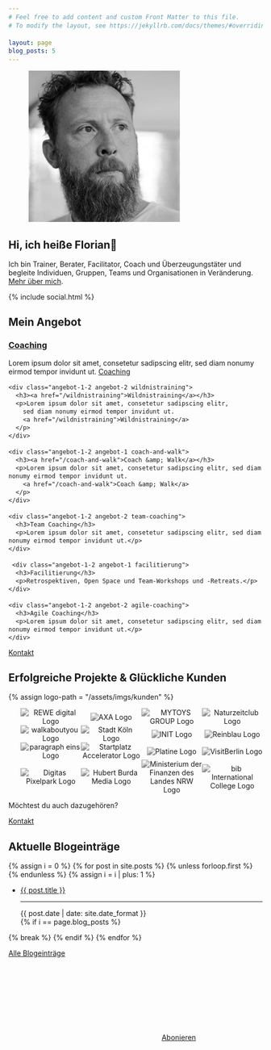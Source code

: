 ```yaml
---
# Feel free to add content and custom Front Matter to this file.
# To modify the layout, see https://jekyllrb.com/docs/themes/#overriding-theme-defaults

layout: page
blog_posts: 5
---
```

<div id="front">
  <div id="intro">
    <figure role="group">
      <img src="/assets/imgs/florian-latzel-300x300.jpg" alt="Florian Latzel, Reinblau Teamtreffen, Mai 2017, Foto © Ronald Krentz">
    </figure>
    <h2>Hi, ich heiße Florian👋</h2>
    <p>Ich bin Trainer, Berater, Facilitator, Coach und Überzeugungstäter
    und begleite Individuen, Gruppen, Teams und Organisationen in Veränderung.
    <a href="/ueber">Mehr über mich</a>.
    </p>
    {% include social.html %}
  </div>

  <div id="portfolio">
    <h2>Mein Angebot</h2>
    <div class="angebot-1-2 angebot-1 coaching">
      <h3><a href="/coaching">Coaching</a></h3>
      <p>Lorem ipsum dolor sit amet, consetetur sadipscing elitr, 
        sed diam nonumy eirmod tempor invidunt ut.
        <a href="/coaching">Coaching</a>
      </p>
    </div>

    <div class="angebot-1-2 angebot-2 wildnistraining">
      <h3><a href="/wildnistraining">Wildnistraining</a></h3>
      <p>Lorem ipsum dolor sit amet, consetetur sadipscing elitr, 
        sed diam nonumy eirmod tempor invidunt ut.
        <a href="/wildnistraining">Wildnistraining</a>
      </p>
    </div>

    <div class="angebot-1-2 angebot-1 coach-and-walk">
      <h3><a href="/coach-and-walk">Coach &amp; Walk</a></h3>
      <p>Lorem ipsum dolor sit amet, consetetur sadipscing elitr, sed diam nonumy eirmod tempor invidunt ut.
        <a href="/coach-and-walk">Coach &amp; Walk</a>
      </p>
    </div>

    <div class="angebot-1-2 angebot-2 team-coaching">
      <h3>Team Coaching</h3>
      <p>Lorem ipsum dolor sit amet, consetetur sadipscing elitr, sed diam nonumy eirmod tempor invidunt ut.</p>
    </div>

     <div class="angebot-1-2 angebot-1 facilitierung">
      <h3>Facilitierung</h3>
      <p>Retrospektiven, Open Space und Team-Workshops und -Retreats.</p>
    </div>

    <div class="angebot-1-2 angebot-2 agile-coaching">
      <h3>Agile Coaching</h3>
      <p>Lorem ipsum dolor sit amet, consetetur sadipscing elitr, sed diam nonumy eirmod tempor invidunt ut.</p>
    </div>

  </div>
  
  <div id="kontakt-1">
    <a class="page-link kontakt" href="/kontakt">Kontakt</a>
  </div>

<style>

ul.kunden-logos {
  list-style: none;
  margin-left: 0; 
  display: flex;
  flex-wrap: wrap;
  align-items: center;
}
ul.kunden-logos li {
  width: 25%;
  text-align: center;
}
ul.kunden-logos li img {
  width: 70%;
  height: auto;
  webkit-filter: grayscale(1);
  -webkit-filter: grayscale(100%);
  -moz-filter: grayscale(100%);
  filter: gray;
  filter: grayscale(100%);
}
ul.kunden-logos li img:hover {
  webkit-filter: grayscale(0);
  -webkit-filter: grayscale(0);
  -moz-filter: grayscale(0);
  filter: grayscale(0);
  transform: scale(1.05);
}
#rzfnrw img {
  width: 98%;
}
#axa img {
  width: 50%;
}
#reinblau img, #pixelpark img{
  width: 55%;
}
#pixelpark img{
  width: 60%;
}
#naturzeit img, #p1 img, #bib img, #koeln img {
  width: 80%;
}
</style>

  
  <div id="kunden">
    <h2>Erfolgreiche Projekte &amp; Glückliche Kunden</h2>
    {% assign logo-path = "/assets/imgs/kunden" %}
    <ul class="kunden-logos">
      <li id="rewe-digital"><img src="{{ logo-path }}/rewe-digital-logo.svg" alt="REWE digital Logo" /></li>
      <li id="axa"><img src="{{ logo-path }}/axa-logo.svg" alt="AXA Logo" /></li>
      <li id="myt"><img src="{{ logo-path }}/mytoys-group-logo.jpg" alt="MYTOYS GROUP Logo" /></li>
      <li id="naturzeit"><img src="{{ logo-path }}/naturzeitclub-logo.webp" alt="Naturzeitclub Logo" /></li>
      <li id="walkaboutyou"><img src="{{ logo-path }}/walkaboutyou-logo.webp" alt="walkaboutyou Logo" /></li>
      <li id="koeln"><img src="{{ logo-path }}/stadt-koeln-logo.svg" alt="Stadt Köln Logo" /></li>
      <li id="init"><img src="{{ logo-path }}/init-logo.svg" alt="INIT Logo" /></li>
      <li id="reinblau"><img src="{{ logo-path }}/reinblau-logo.svg" alt="Reinblau Logo" /></li>
      <li id="p1"><img src="{{ logo-path }}/paragraph-eins-logo.svg" alt="paragraph eins Logo" /></li>
      <li id="startplatz"><img src="{{ logo-path }}/startplatz-accelerator-logo.png" alt="Startplatz Accelerator Logo" /></li>
      <li id="paltine"><img src="{{ logo-path }}/platine-logo.png" alt="Platine Logo" /></li>
      <li id="visitberlin"><img src="{{ logo-path }}/visitberlin-logo.svg" alt="VisitBerlin Logo" /></li>
      <li id="pixelpark"><img src="{{ logo-path }}/digitas-pixelpark-logo.png" alt="Digitas Pixelpark Logo" /></li>
      <li id="burda"><img src="{{ logo-path }}/burda-logo.png" alt="Hubert Burda Media Logo" /></li>
      <li id="rzfnrw"><img src="{{ logo-path }}/ministerium-der-finanzen-des-landes-nrw-logo.png" alt="Ministerium der Finanzen des Landes NRW Logo" /></li>
      <li id="bib"><img src="{{ logo-path }}/bib-international-college-logo.svg" alt="bib International College Logo" /></li>
    </ul>
    <p>Möchtest du auch dazugehören?</p>
  </div>

  <div id="kontakt-2">
    <a class="page-link kontakt" href="/kontakt">Kontakt</a>
  </div>
 
  <div id="blog-posts">
    <h2>Aktuelle Blogeinträge</h2>
    <div class="archiv">
  {% assign i = 0 %}
  {% for post in site.posts %}
    {% unless forloop.first %}
    </ul>
    {% endunless %}
    {% assign i = i | plus: 1 %}
    <ul>
      <li class="h-entry">
        <span class="title p-name">
          <a class="u-url" href="{{ post.url }}">{{ post.title }}</a>
        </span>
        <hr>
        <time class="dt-published" datetime="{{ post.date | date: "%Y-%m-%dT%H:%M:%S"}}">
          {{ post.date | date: site.date_format }}
        </time>
      </li>
    {% if i == page.blog_posts %}
    </ul>
      {% break %}
    {% endif %}
  {% endfor %}
    </div>
    <p class="blog-link">
      <a href="/blog">Alle Blogeinträge</a>
    </p>
    <p class="feed-subscribe">
      <svg class="svg-icon orange">
        <use xlink:href="{{ '/assets/minima-social-icons.svg#rss' | relative_url }}"></use>
      </svg>
      <a href="{{ "/feed.xml" | relative_url }}">Abonieren</a>
    </p>
  </div>

</div>
